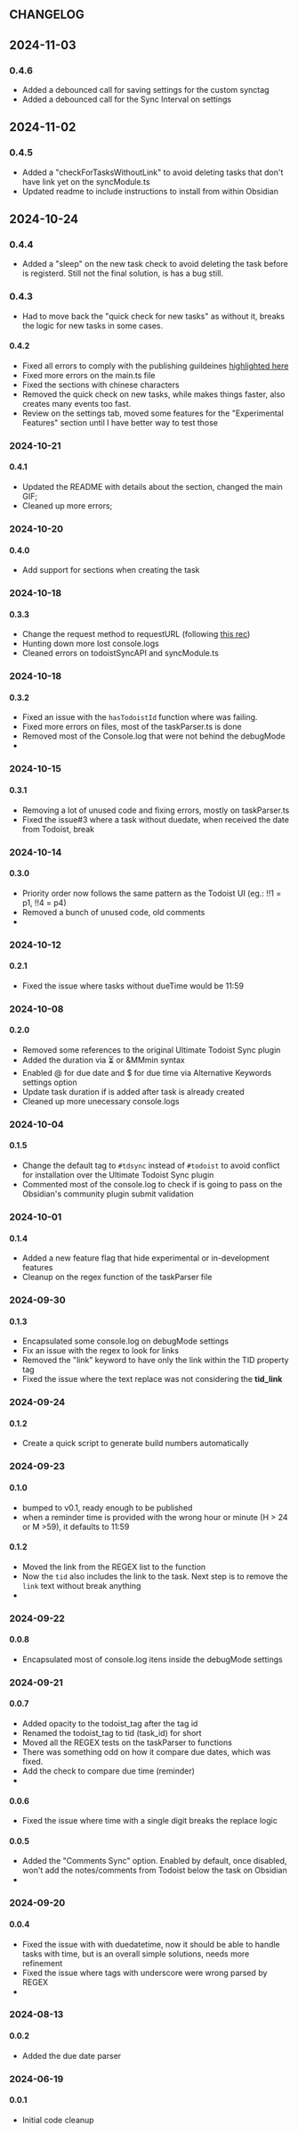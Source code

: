 ## CHANGELOG

## 2024-11-03

### 0.4.6

-   Added a debounced call for saving settings for the custom synctag
-   Added a debounced call for the Sync Interval on settings

## 2024-11-02

### 0.4.5

-   Added a "checkForTasksWithoutLink" to avoid deleting tasks that don't have link yet on the syncModule.ts
-   Updated readme to include instructions to install from within Obsidian

## 2024-10-24

### 0.4.4

-   Added a "sleep" on the new task check to avoid deleting the task before is registerd. Still not the final solution, is has a bug still.

### 0.4.3

-   Had to move back the "quick check for new tasks" as without it, breaks the logic for new tasks in some cases.

#### 0.4.2

-   Fixed all errors to comply with the publishing guildeines [highlighted here](https://github.com/obsidianmd/obsidian-releases/pull/4302#issuecomment-2429959930)
-   Fixed more errors on the main.ts file
-   Fixed the sections with chinese characters
-   Removed the quick check on new tasks, while makes things faster, also creates many events too fast.
-   Review on the settings tab, moved some features for the "Experimental Features" section until I have better way to test those

### 2024-10-21

#### 0.4.1

-   Updated the README with details about the section, changed the main GIF;
-   Cleaned up more errors;

### 2024-10-20

#### 0.4.0

-   Add support for sections when creating the task

### 2024-10-18

#### 0.3.3

-   Change the request method to requestURL (following [this rec](https://github.com/obsidianmd/obsidian-releases/pull/4302#issuecomment-2387574679))
-   Hunting down more lost console.logs
-   Cleaned errors on todoistSyncAPI and syncModule.ts

### 2024-10-18

#### 0.3.2

-   Fixed an issue with the `hasTodoistId` function where was failing.
-   Fixed more errors on files, most of the taskParser.ts is done
-   Removed most of the Console.log that were not behind the debugMode
-

### 2024-10-15

#### 0.3.1

-   Removing a lot of unused code and fixing errors, mostly on taskParser.ts
-   Fixed the issue#3 where a task without duedate, when received the date from Todoist, break

### 2024-10-14

#### 0.3.0

-   Priority order now follows the same pattern as the Todoist UI (eg.: !!1 = p1, !!4 = p4)
-   Removed a bunch of unused code, old comments
-

### 2024-10-12

#### 0.2.1

-   Fixed the issue where tasks without dueTime would be 11:59

### 2024-10-08

#### 0.2.0

-   Removed some references to the original Ultimate Todoist Sync plugin
-   Added the duration via ⏳ or &MMmin syntax
-   Enabled @ for due date and $ for due time via Alternative Keywords settings option
-   Update task duration if is added after task is already created
-   Cleaned up more unecessary console.logs

### 2024-10-04

#### 0.1.5

-   Change the default tag to `#tdsync` instead of `#todoist` to avoid conflict for installation over the Ultimate Todoist Sync plugin
-   Commented most of the console.log to check if is going to pass on the Obsidian's community plugin submit validation

### 2024-10-01

#### 0.1.4

-   Added a new feature flag that hide experimental or in-development features
-   Cleanup on the regex function of the taskParser file

### 2024-09-30

#### 0.1.3

-   Encapsulated some console.log on debugMode settings
-   Fix an issue with the regex to look for links
-   Removed the "link" keyword to have only the link within the TID property tag
-   Fixed the issue where the text replace was not considering the **tid_link**

### 2024-09-24

#### 0.1.2

-   Create a quick script to generate build numbers automatically

### 2024-09-23

#### 0.1.0

-   bumped to v0.1, ready enough to be published
-   when a reminder time is provided with the wrong hour or minute (H > 24 or M >59), it defaults to 11:59

#### 0.1.2

-   Moved the link from the REGEX list to the function
-   Now the `tid` also includes the link to the task. Next step is to remove the `link` text without break anything
-

### 2024-09-22

#### 0.0.8

-   Encapsulated most of console.log itens inside the debugMode settings

### 2024-09-21

#### 0.0.7

-   Added opacity to the todoist_tag after the tag id
-   Renamed the todoist_tag to tid (task_id) for short
-   Moved all the REGEX tests on the taskParser to functions
-   There was something odd on how it compare due dates, which was fixed.
-   Add the check to compare due time (reminder)
-

#### 0.0.6

-   Fixed the issue where time with a single digit breaks the replace logic

#### 0.0.5

-   Added the "Comments Sync" option. Enabled by default, once disabled, won't add the notes/comments from Todoist below the task on Obsidian
-

### 2024-09-20

#### 0.0.4

-   Fixed the issue with with duedatetime, now it should be able to handle tasks with time, but is an overall simple solutions, needs more refinement
-   Fixed the issue where tags with underscore were wrong parsed by REGEX
-

### 2024-08-13

#### 0.0.2

-   Added the due date parser

### 2024-06-19

#### 0.0.1

-   Initial code cleanup
